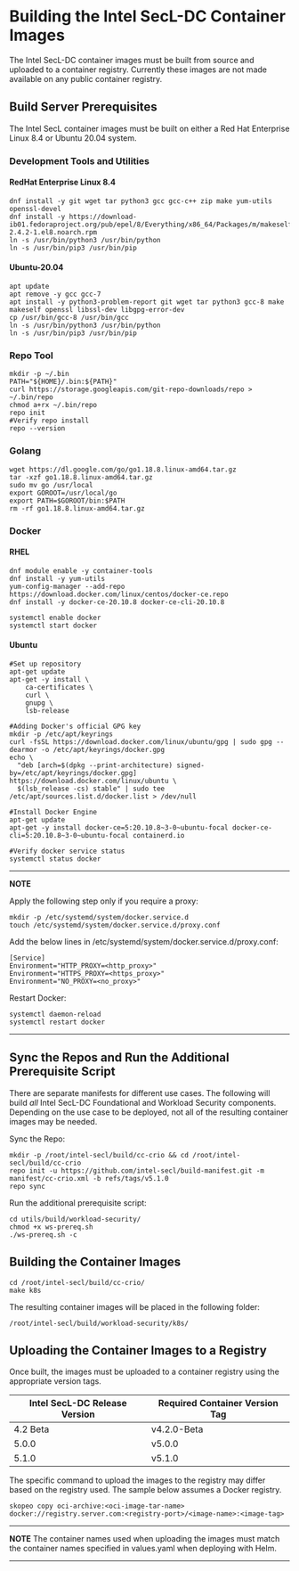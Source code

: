 # Building the Intel SecL-DC Container Images

The Intel SecL-DC container images must be built from source and uploaded to a container registry.  Currently these images are not made available on any public container registry.

## Build Server Prerequisites
The Intel SecL container images must be built on either a Red Hat Enterprise Linux 8.4 or Ubuntu 20.04 system.

### Development Tools and Utilities

#### RedHat Enterprise Linux 8.4

```
dnf install -y git wget tar python3 gcc gcc-c++ zip make yum-utils openssl-devel
dnf install -y https://download-ib01.fedoraproject.org/pub/epel/8/Everything/x86_64/Packages/m/makeself-2.4.2-1.el8.noarch.rpm
ln -s /usr/bin/python3 /usr/bin/python
ln -s /usr/bin/pip3 /usr/bin/pip
```

#### Ubuntu-20.04

```
apt update
apt remove -y gcc gcc-7
apt install -y python3-problem-report git wget tar python3 gcc-8 make makeself openssl libssl-dev libgpg-error-dev
cp /usr/bin/gcc-8 /usr/bin/gcc
ln -s /usr/bin/python3 /usr/bin/python
ln -s /usr/bin/pip3 /usr/bin/pip
```

### Repo Tool

```
mkdir -p ~/.bin
PATH="${HOME}/.bin:${PATH}"
curl https://storage.googleapis.com/git-repo-downloads/repo > ~/.bin/repo
chmod a+rx ~/.bin/repo
repo init
#Verify repo install
repo --version
```

### Golang

```
wget https://dl.google.com/go/go1.18.8.linux-amd64.tar.gz
tar -xzf go1.18.8.linux-amd64.tar.gz
sudo mv go /usr/local
export GOROOT=/usr/local/go
export PATH=$GOROOT/bin:$PATH
rm -rf go1.18.8.linux-amd64.tar.gz
```

### Docker

#### RHEL

```
dnf module enable -y container-tools
dnf install -y yum-utils
yum-config-manager --add-repo https://download.docker.com/linux/centos/docker-ce.repo
dnf install -y docker-ce-20.10.8 docker-ce-cli-20.10.8

systemctl enable docker
systemctl start docker
```

#### Ubuntu

```
#Set up repository
apt-get update
apt-get -y install \
    ca-certificates \
    curl \
    gnupg \
    lsb-release

#Adding Docker's official GPG key
mkdir -p /etc/apt/keyrings
curl -fsSL https://download.docker.com/linux/ubuntu/gpg | sudo gpg --dearmor -o /etc/apt/keyrings/docker.gpg
echo \
  "deb [arch=$(dpkg --print-architecture) signed-by=/etc/apt/keyrings/docker.gpg] https://download.docker.com/linux/ubuntu \
  $(lsb_release -cs) stable" | sudo tee /etc/apt/sources.list.d/docker.list > /dev/null

#Install Docker Engine
apt-get update
apt-get -y install docker-ce=5:20.10.8~3-0~ubuntu-focal docker-ce-cli=5:20.10.8~3-0~ubuntu-focal containerd.io

#Verify docker service status
systemctl status docker
```

---
**NOTE**

Apply the following step only if you require a proxy:

```
mkdir -p /etc/systemd/system/docker.service.d
touch /etc/systemd/system/docker.service.d/proxy.conf
```

Add the below lines in /etc/systemd/system/docker.service.d/proxy.conf:

```
[Service]
Environment="HTTP_PROXY=<http_proxy>"
Environment="HTTPS_PROXY=<https_proxy>"
Environment="NO_PROXY=<no_proxy>"
```

Restart Docker:

```
systemctl daemon-reload
systemctl restart docker
```

---

## Sync the Repos and Run the Additional Prerequisite Script

There are separate manifests for different use cases.  The following will build *all* Intel SecL-DC Foundational and Workload Security components.  Depending on the use case to be deployed, not all of the resulting container images may be needed.

Sync the Repo:

```
mkdir -p /root/intel-secl/build/cc-crio && cd /root/intel-secl/build/cc-crio
repo init -u https://github.com/intel-secl/build-manifest.git -m manifest/cc-crio.xml -b refs/tags/v5.1.0
repo sync
```

Run the additional prerequisite script:

```
cd utils/build/workload-security/
chmod +x ws-prereq.sh
./ws-prereq.sh -c
```

## Building the Container Images

```
cd /root/intel-secl/build/cc-crio/
make k8s
```

The resulting container images will be placed in the following folder:

```
/root/intel-secl/build/workload-security/k8s/
```

## Uploading the Container Images to a Registry

Once built, the images must be uploaded to a container registry using the appropriate version tags.  

| Intel SecL-DC Release Version | Required Container Version Tag |
| ----------- | ----------- |
| 4.2 Beta    | v4.2.0-Beta |
| 5.0.0       | v5.0.0      |
| 5.1.0       | v5.1.0      |

The specific command to upload the images to the registry may differ based on the registry used.  The sample below assumes a Docker registry.

```
skopeo copy oci-archive:<oci-image-tar-name> docker://registry.server.com:<registry-port>/<image-name>:<image-tag>
```

---
**NOTE**
The container names used when uploading the images must match the container names specified in values.yaml when deploying with Helm.

---

